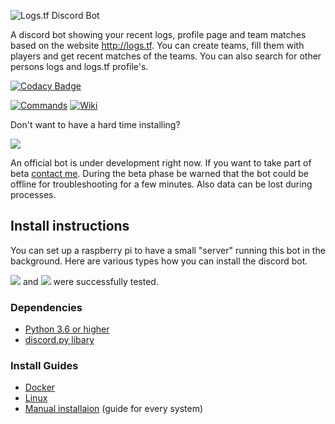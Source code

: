 ![Logs.tf Discord Bot](https://image.jimcdn.com/app/cms/image/transf/none/path/s7a796ecadbf7bd45/image/i971200078c801228/version/1518474229/image.png)

A discord bot showing your recent logs, profile page and team matches based on the website http://logs.tf. You can create teams, fill them with players and get recent matches of the teams. You can also search for other persons logs and logs.tf profile's.

[![Codacy Badge](https://api.codacy.com/project/badge/Grade/7bdca2c5c8ae4568924f7d0814364ffa)](https://app.codacy.com/app/callfeeld/logs.tf-discord-bot?utm_source=github.com&utm_medium=referral&utm_content=callFEELD/logs.tf-discord-bot&utm_campaign=Badge_Grade_Dashboard)


[![Commands](https://image.jimcdn.com/app/cms/image/transf/dimension=234x10000:format=png/path/s7a796ecadbf7bd45/image/i0cec09af71753cd0/version/1518475074/image.png)](https://github.com/callFEELD/logs.tf-discord-bot/blob/master/docs/Commands.md)
[![Wiki](https://image.jimcdn.com/app/cms/image/transf/dimension=230x10000:format=png/path/s7a796ecadbf7bd45/image/i9e494036347e1de1/version/1518475106/image.png)](https://github.com/callFEELD/logs.tf-discord-bot/wiki)



Don't want to have a hard time installing?

[![](https://image.jimcdn.com/app/cms/image/transf/dimension=500x10000:format=png/path/s7a796ecadbf7bd45/image/i26e3855a94297c9f/version/1530651637/image.png)](https://discordapp.com/oauth2/authorize?client_id=463788571040677888&scope=bot)


An official bot is under development right now. If you want to take part of beta [contact me](https://steamcommunity.com/id/callFEELD). During the beta phase be warned that the bot could be offline for troubleshooting for a few minutes. Also data can be lost during processes.


## Install instructions
You can set up a raspberry pi to have a small "server" running this bot in the background. Here are various types how you can install the discord bot.

![](https://cdn1.iconfinder.com/data/icons/logos-brands-1/24/logo_brand_brands_logos_microsoft_windows-24.png)
and 
![](https://cdn1.iconfinder.com/data/icons/logos-brands-1/24/logo_brand_brands_logos_linux-24.png) were successfully tested.

### Dependencies
- [Python 3.6 or higher](https://www.python.org/)
- [discord.py libary](https://github.com/Rapptz/discord.py)

### Install Guides
- [Docker](https://github.com/callFEELD/logs.tf-discord-bot/blob/master/docs/DockerInstallation.md)
- [Linux](https://github.com/callFEELD/logs.tf-discord-bot/blob/master/docs/LinuxInstallation.md)
- [Manual installaion](https://github.com/callFEELD/logs.tf-discord-bot/blob/master/docs/ManualInstallation.md) (guide for every system)
